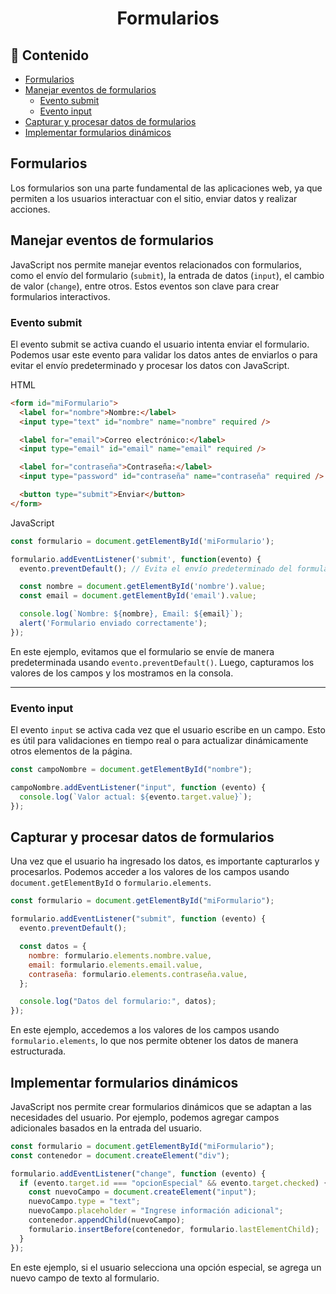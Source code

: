 <h1 align="center">Formularios</h1>

<h2>📑 Contenido</h2>

- [Formularios](#formularios)
- [Manejar eventos de formularios](#manejar-eventos-de-formularios)
  - [Evento submit](#evento-submit)
  - [Evento input](#evento-input)
- [Capturar y procesar datos de formularios](#capturar-y-procesar-datos-de-formularios)
- [Implementar formularios dinámicos](#implementar-formularios-dinámicos)

## Formularios

Los formularios son una parte fundamental de las aplicaciones web, ya que permiten a los usuarios interactuar con el sitio, enviar datos y realizar acciones.

## Manejar eventos de formularios

JavaScript nos permite manejar eventos relacionados con formularios, como el envío del formulario (`submit`), la entrada de datos (`input`), el cambio de valor (`change`), entre otros. Estos eventos son clave para crear formularios interactivos.

### Evento submit

El evento submit se activa cuando el usuario intenta enviar el formulario. Podemos usar este evento para validar los datos antes de enviarlos o para evitar el envío predeterminado y procesar los datos con JavaScript.

HTML

```html
<form id="miFormulario">
  <label for="nombre">Nombre:</label>
  <input type="text" id="nombre" name="nombre" required />

  <label for="email">Correo electrónico:</label>
  <input type="email" id="email" name="email" required />

  <label for="contraseña">Contraseña:</label>
  <input type="password" id="contraseña" name="contraseña" required />

  <button type="submit">Enviar</button>
</form>
```

JavaScript

```Javascript
const formulario = document.getElementById('miFormulario');

formulario.addEventListener('submit', function(evento) {
  evento.preventDefault(); // Evita el envío predeterminado del formulario

  const nombre = document.getElementById('nombre').value;
  const email = document.getElementById('email').value;

  console.log(`Nombre: ${nombre}, Email: ${email}`);
  alert('Formulario enviado correctamente');
});
```

En este ejemplo, evitamos que el formulario se envíe de manera predeterminada usando `evento.preventDefault()`. Luego, capturamos los valores de los campos y los mostramos en la consola.

---

### Evento input

El evento `input` se activa cada vez que el usuario escribe en un campo. Esto es útil para validaciones en tiempo real o para actualizar dinámicamente otros elementos de la página.

```javascript
const campoNombre = document.getElementById("nombre");

campoNombre.addEventListener("input", function (evento) {
  console.log(`Valor actual: ${evento.target.value}`);
});
```

## Capturar y procesar datos de formularios

Una vez que el usuario ha ingresado los datos, es importante capturarlos y procesarlos. Podemos acceder a los valores de los campos usando `document.getElementById` o `formulario.elements`.

```javascript
const formulario = document.getElementById("miFormulario");

formulario.addEventListener("submit", function (evento) {
  evento.preventDefault();

  const datos = {
    nombre: formulario.elements.nombre.value,
    email: formulario.elements.email.value,
    contraseña: formulario.elements.contraseña.value,
  };

  console.log("Datos del formulario:", datos);
});
```

En este ejemplo, accedemos a los valores de los campos usando `formulario.elements`, lo que nos permite obtener los datos de manera estructurada.

## Implementar formularios dinámicos

JavaScript nos permite crear formularios dinámicos que se adaptan a las necesidades del usuario. Por ejemplo, podemos agregar campos adicionales basados en la entrada del usuario.

```javascript
const formulario = document.getElementById("miFormulario");
const contenedor = document.createElement("div");

formulario.addEventListener("change", function (evento) {
  if (evento.target.id === "opcionEspecial" && evento.target.checked) {
    const nuevoCampo = document.createElement("input");
    nuevoCampo.type = "text";
    nuevoCampo.placeholder = "Ingrese información adicional";
    contenedor.appendChild(nuevoCampo);
    formulario.insertBefore(contenedor, formulario.lastElementChild);
  }
});
```

En este ejemplo, si el usuario selecciona una opción especial, se agrega un nuevo campo de texto al formulario.
